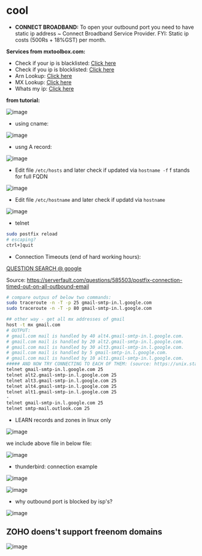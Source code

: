 # cool

- **CONNECT BROADBAND:**
To open your outbound port you need to have static ip address ~ Connect Broadband Service Provider. FYI: Static ip costs (500Rs + 18%GST) per month.

**Services from mxtoolbox.com:**

- Check if your ip is blacklisted: [Click here](https://mxtoolbox.com/SuperTool.aspx?action=blacklist:124.253.37.214&run=problempage)
- Check if you ip is blocklisted: [Click here](https://mxtoolbox.com/SuperTool.aspx?action=blacklist:124.253.37.214&run=problempage)
- Arn Lookup: [Click here](https://mxtoolbox.com/SuperTool.aspx?action=arin%3a124.253.206.231&run=toolpage)
- MX Lookup: [Click here](https://mxtoolbox.com/SuperTool.aspx?action=mx%3a124.253.38.125&run=toolpage)
- Whats my ip: [Click here](https://mxtoolbox.com/whatismyip/)

**from tutorial:**

![image](https://user-images.githubusercontent.com/31458531/191476048-e6f945da-d749-4c1f-a94e-c3b1688f54b2.png)

- using cname:

![image](https://user-images.githubusercontent.com/31458531/191708520-65487d3c-c44a-4b64-9e10-7efaef487615.png)

- usng A record:

![image](https://user-images.githubusercontent.com/31458531/191493007-38608462-79ef-4303-8008-f2a22f2da42d.png)

- Edit file `/etc/hosts` and later check if updated via `hostname -f` f stands for full FQDN

![image](https://user-images.githubusercontent.com/31458531/191476943-4752e747-ba93-4235-80a7-e9e55ab05ab3.png)

- Edit file `/etc/hostname` and later check if updatd via `hostname`

![image](https://user-images.githubusercontent.com/31458531/191477125-3f72be38-15f5-4869-96d4-46c3af23f359.png)


- telnet

```bash
sudo postfix reload
# escaping?
ctrl+]quit
```


- Connection Timeouts (end of hard working hours):

[QUESTION SEARCH @ google](https://www.google.com/search?q=postfix+gmail+connection+timeout&newwindow=1&biw=745&bih=935&sxsrf=ALiCzsbK2ObC9O97ELOSmTk-I7cP8G2fMA%3A1663796169436&ei=yYMrY52lGriO3LUP58aAkAM&ved=0ahUKEwjdraHd66b6AhU4B7cAHWcjADIQ4dUDCA4&uact=5&oq=postfix+gmail+connection+timeout&gs_lcp=Cgdnd3Mtd2l6EAMyBggAEB4QFjIFCAAQhgM6BAgAEEc6BQghEKABSgQIQRgASgQIRhgAUMsEWMUGYI8IaABwAngAgAGGAogBlwWSAQUwLjEuMpgBAKABAcgBCMABAQ&sclient=gws-wiz)


Source: https://serverfault.com/questions/585503/postfix-connection-timed-out-on-all-outbound-email

```bash
# compare outpus of below two commands:
sudo traceroute -n -T -p 25 gmail-smtp-in.l.google.com
sudo traceroute -n -T -p 80 gmail-smtp-in.l.google.com

## other way - get all mx addresses of gmail
host -t mx gmail.com
# OUTPUT:
# gmail.com mail is handled by 40 alt4.gmail-smtp-in.l.google.com.
# gmail.com mail is handled by 20 alt2.gmail-smtp-in.l.google.com.
# gmail.com mail is handled by 30 alt3.gmail-smtp-in.l.google.com.
# gmail.com mail is handled by 5 gmail-smtp-in.l.google.com.
# gmail.com mail is handled by 10 alt1.gmail-smtp-in.l.google.com.
##### AND NOW TRY CONNECTING TO EACH OF THEM: (source: https://unix.stackexchange.com/a/615982)
telnet gmail-smtp-in.l.google.com 25
telnet alt2.gmail-smtp-in.l.google.com 25
telnet alt3.gmail-smtp-in.l.google.com 25
telnet alt4.gmail-smtp-in.l.google.com 25
telnet alt1.gmail-smtp-in.l.google.com 25
-
telnet gmail-smtp-in.l.google.com 25
telnet smtp-mail.outlook.com 25
```



- LEARN records and zones in linux only

![image](https://user-images.githubusercontent.com/31458531/191730102-63ccb7f6-fa78-44df-b67a-5aa3e0a9cac4.png)

we include above file in below file:

![image](https://user-images.githubusercontent.com/31458531/191729935-c7d1d5c2-8891-4e07-8af7-99849286252e.png)


- thunderbird: connection example

![image](https://user-images.githubusercontent.com/31458531/191748166-3036c471-6410-4d0b-be0d-ffc1f7511eae.png)

![image](https://user-images.githubusercontent.com/31458531/191748483-62e7e418-cdcb-4d67-8174-e1878c09a885.png)


- why outbound port is blocked by isp's?

![image](https://user-images.githubusercontent.com/31458531/191831981-3690261e-eace-4aea-9490-679f8452097c.png)


## ZOHO doens't support freenom domains

![image](https://user-images.githubusercontent.com/31458531/191964908-9ec5acab-a576-446c-8162-5322cd843603.png)
